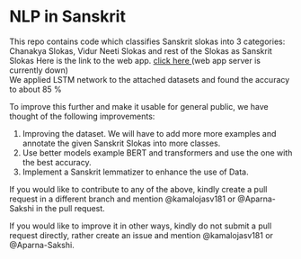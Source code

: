 # NLP in Sanskrit
This repo contains code which classifies Sanskrit slokas into 3 categories: Chanakya Slokas, Vidur Neeti Slokas and rest of the Slokas as Sanskrit Slokas
Here is the link to the web app. <a href="https://b5lxygvw7qdx5yw2.anvil.app/NHXMX6WDKPSDYPMABBZHMU3R"> click here </a>
(web app server is currently down)  
We applied LSTM network to the attached datasets and found the accuracy to about 85 %

To improve this further and make it usable for general public, we have thought of the following improvements:
 1) Improving the dataset. We will have to add more more examples and annotate the given Sanskrit Slokas into more classes.
 2) Use better models example BERT and transformers and use the one with the best accuracy.
 3) Implement a Sanskrit lemmatizer to enhance the use of Data. 

If you would like to contribute to any of the above, kindly create a pull request in a different branch and mention @kamalojasv181 or @Aparna-Sakshi in the pull request.

If you would like to improve it in other ways, kindly do not submit a pull request directly, rather create an issue and mention @kamalojasv181 or @Aparna-Sakshi.
